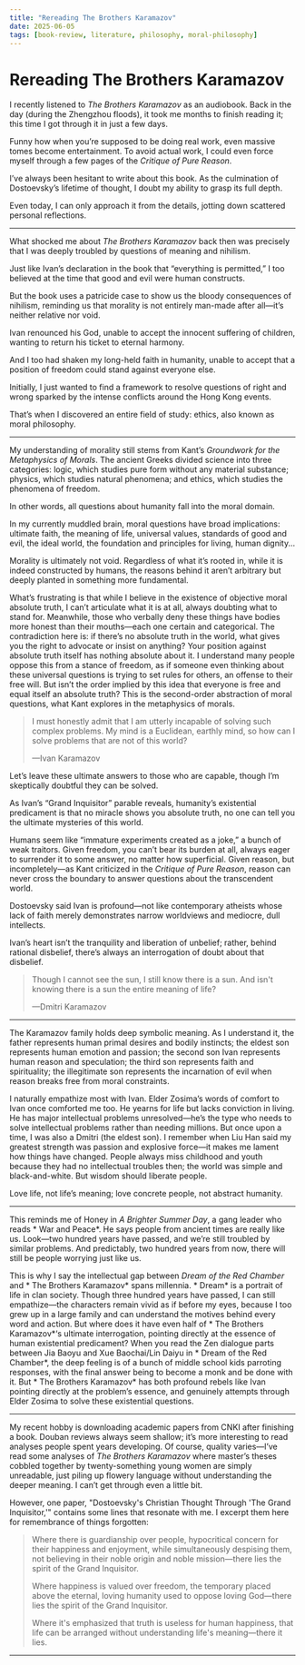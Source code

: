 ```yaml
---
title: "Rereading The Brothers Karamazov"
date: 2025-06-05
tags: [book-review, literature, philosophy, moral-philosophy]
---
```


# Rereading The Brothers Karamazov


I recently listened to *The Brothers Karamazov* as an audiobook. Back in the day (during the Zhengzhou floods), it took me months to finish reading it; this time I got through it in just a few days.

Funny how when you’re supposed to be doing real work, even massive tomes become entertainment. To avoid actual work, I could even force myself through a few pages of the *Critique of Pure Reason*.

I’ve always been hesitant to write about this book. As the culmination of Dostoevsky’s lifetime of thought, I doubt my ability to grasp its full depth.

Even today, I can only approach it from the details, jotting down scattered personal reflections.

---

What shocked me about *The Brothers Karamazov* back then was precisely that I was deeply troubled by questions of meaning and nihilism.

Just like Ivan’s declaration in the book that “everything is permitted,” I too believed at the time that good and evil were human constructs.

But the book uses a patricide case to show us the bloody consequences of nihilism, reminding us that morality is not entirely man-made after all—it’s neither relative nor void.

Ivan renounced his God, unable to accept the innocent suffering of children, wanting to return his ticket to eternal harmony.

And I too had shaken my long-held faith in humanity, unable to accept that a position of freedom could stand against everyone else.

Initially, I just wanted to find a framework to resolve questions of right and wrong sparked by the intense conflicts around the Hong Kong events.

That’s when I discovered an entire field of study: ethics, also known as moral philosophy.

---

My understanding of morality still stems from Kant’s *Groundwork for the Metaphysics of Morals*. The ancient Greeks divided science into three categories: logic, which studies pure form without any material substance; physics, which studies natural phenomena; and ethics, which studies the phenomena of freedom.

In other words, all questions about humanity fall into the moral domain.

In my currently muddled brain, moral questions have broad implications: ultimate faith, the meaning of life, universal values, standards of good and evil, the ideal world, the foundation and principles for living, human dignity...

Morality is ultimately not void. Regardless of what it’s rooted in, while it is indeed constructed by humans, the reasons behind it aren’t arbitrary but deeply planted in something more fundamental.

What’s frustrating is that while I believe in the existence of objective moral absolute truth, I can’t articulate what it is at all, always doubting what to stand for. Meanwhile, those who verbally deny these things have bodies more honest than their mouths—each one certain and categorical. The contradiction here is: if there’s no absolute truth in the world, what gives you the right to advocate or insist on anything? Your position against absolute truth itself has nothing absolute about it. I understand many people oppose this from a stance of freedom, as if someone even thinking about these universal questions is trying to set rules for others, an offense to their free will. But isn’t the order implied by this idea that everyone is free and equal itself an absolute truth? This is the second-order abstraction of moral questions, what Kant explores in the metaphysics of morals.

> I must honestly admit that I am utterly incapable of solving such complex problems. My mind is a Euclidean, earthly mind, so how can I solve problems that are not of this world?
>
> —Ivan Karamazov

Let’s leave these ultimate answers to those who are capable, though I’m skeptically doubtful they can be solved.

As Ivan’s “Grand Inquisitor” parable reveals, humanity’s existential predicament is that no miracle shows you absolute truth, no one can tell you the ultimate mysteries of this world.

Humans seem like “immature experiments created as a joke,” a bunch of weak traitors. Given freedom, you can’t bear its burden at all, always eager to surrender it to some answer, no matter how superficial. Given reason, but incompletely—as Kant criticized in the *Critique of Pure Reason*, reason can never cross the boundary to answer questions about the transcendent world.

Dostoevsky said Ivan is profound—not like contemporary atheists whose lack of faith merely demonstrates narrow worldviews and mediocre, dull intellects.

Ivan’s heart isn’t the tranquility and liberation of unbelief; rather, behind rational disbelief, there’s always an interrogation of doubt about that disbelief.

> Though I cannot see the sun, I still know there is a sun. And isn't knowing there is a sun the entire meaning of life?
>
> —Dmitri Karamazov

---

The Karamazov family holds deep symbolic meaning. As I understand it, the father represents human primal desires and bodily instincts; the eldest son represents human emotion and passion; the second son Ivan represents human reason and speculation; the third son represents faith and spirituality; the illegitimate son represents the incarnation of evil when reason breaks free from moral constraints.

I naturally empathize most with Ivan. Elder Zosima’s words of comfort to Ivan once comforted me too. He yearns for life but lacks conviction in living. He has major intellectual problems unresolved—he’s the type who needs to solve intellectual problems rather than needing millions. But once upon a time, I was also a Dmitri (the eldest son). I remember when Liu Han said my greatest strength was passion and explosive force—it makes me lament how things have changed. People always miss childhood and youth because they had no intellectual troubles then; the world was simple and black-and-white. But wisdom should liberate people.

Love life, not life’s meaning; love concrete people, not abstract humanity.

---

This reminds me of Honey in *A Brighter Summer Day*, a gang leader who reads * War and Peace*. He says people from ancient times are really like us. Look—two hundred years have passed, and we’re still troubled by similar problems. And predictably, two hundred years from now, there will still be people worrying just like us.

This is why I say the intellectual gap between *Dream of the Red Chamber* and * The Brothers Karamazov* spans millennia. * Dream* is a portrait of life in clan society. Though three hundred years have passed, I can still empathize—the characters remain vivid as if before my eyes, because I too grew up in a large family and can understand the motives behind every word and action. But where does it have even half of * The Brothers Karamazov*‘s ultimate interrogation, pointing directly at the essence of human existential predicament? When you read the Zen dialogue parts between Jia Baoyu and Xue Baochai/Lin Daiyu in * Dream of the Red Chamber*, the deep feeling is of a bunch of middle school kids parroting responses, with the final answer being to become a monk and be done with it. But * The Brothers Karamazov* has both profound rebels like Ivan pointing directly at the problem’s essence, and genuinely attempts through Elder Zosima to solve these existential questions.

---

My recent hobby is downloading academic papers from CNKI after finishing a book. Douban reviews always seem shallow; it’s more interesting to read analyses people spent years developing. Of course, quality varies—I’ve read some analyses of *The Brothers Karamazov* where master’s theses cobbled together by twenty-something young women are simply unreadable, just piling up flowery language without understanding the deeper meaning. I can’t get through even a little bit.

However, one paper, "Dostoevsky's Christian Thought Through 'The Grand Inquisitor,'" contains some lines that resonate with me. I excerpt them here for remembrance of things forgotten:

> Where there is guardianship over people, hypocritical concern for their happiness and enjoyment, while simultaneously despising them, not believing in their noble origin and noble mission—there lies the spirit of the Grand Inquisitor.
>
> Where happiness is valued over freedom, the temporary placed above the eternal, loving humanity used to oppose loving God—there lies the spirit of the Grand Inquisitor.
>
> Where it's emphasized that truth is useless for human happiness, that life can be arranged without understanding life's meaning—there it lies.

---
